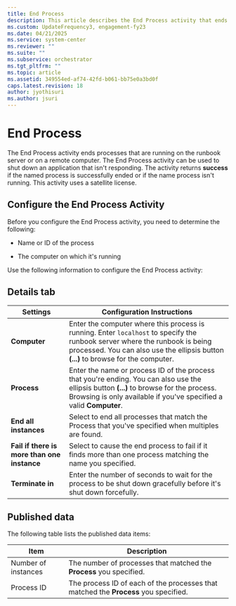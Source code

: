 ```yaml
---
title: End Process
description: This article describes the End Process activity that ends processes that are running on the runbook server or on a remote computer.
ms.custom: UpdateFrequency3, engagement-fy23
ms.date: 04/21/2025
ms.service: system-center
ms.reviewer: ""
ms.suite: ""
ms.subservice: orchestrator
ms.tgt_pltfrm: ""
ms.topic: article
ms.assetid: 349554ed-af74-42fd-b061-bb75e0a3bd0f
caps.latest.revision: 18
author: jyothisuri
ms.author: jsuri
---
```

# End Process

The End Process activity ends processes that are running on the runbook server or on a remote computer. The End Process activity can be used to shut down an application that isn't responding. The activity returns **success** if the named process is successfully ended or if the name process isn't running. This activity uses a satellite license.  

## Configure the End Process Activity

 Before you configure the End Process activity, you need to determine the following:  

- Name or ID of the process  

- The computer on which it's running  

Use the following information to configure the End Process activity:  

## Details tab  

|Settings|Configuration Instructions|  
|--------------|--------------------------------|  
|**Computer**|Enter the computer where this process is running. Enter `localhost` to specify the runbook server where the runbook is being processed. You can also use the ellipsis button **(...)** to browse for the computer.|  
|**Process**|Enter the name or process ID of the process that you're ending. You can also use the ellipsis button **(...)** to browse for the process. Browsing is only available if you've specified a valid **Computer**.|  
|**End all instances**|Select to end all processes that match the Process that you've specified when multiples are found.|  
|**Fail if there is more than one instance**|Select to cause the end process to fail if it finds more than one process matching the name you specified.|  
|**Terminate in**|Enter the number of seconds to wait for the process to be shut down gracefully before it's shut down forcefully.|  

## Published data  

 The following table lists the published data items:  

|Item|Description|  
|----------|-----------------|  
|Number of instances|The number of processes that matched the **Process** you specified.|  
|Process ID|The process ID of each of the processes that matched the **Process** you specified.|
